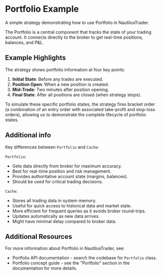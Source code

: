 # Portfolio Example

A simple strategy demonstrating how to use Portfolio in NautilusTrader.

The Portfolio is a central component that tracks the state of your trading account.
It connects directly to the broker to get real-time positions, balances, and P&L.

## Example Highlights

The strategy shows portfolio information at four key points:

1. **Initial State**: Before any trades are executed.
2. **Position Open**: When a new position is created.
3. **Mid-Trade**: Two minutes after position opening.
4. **Final State**: After all positions are closed (when strategy stops).

To simulate these specific portfolio states, the strategy fires bracket order (a combination of an entry order
with associated take-profit and stop-loss orders), allowing us to demonstrate the complete lifecycle of portfolio states.

## Additional info

Key differences between `Portfolio` and `Cache`:

`Portfolio`:

- Gets data directly from broker for maximum accuracy.
- Best for real-time position and risk management.
- Provides authoritative account state (margins, balances).
- Should be used for critical trading decisions.

`Cache`:

- Stores all trading data in system memory.
- Useful for quick access to historical data and market state.
- More efficient for frequent queries as it avoids broker round-trips.
- Updates automatically as new data arrives.
- Might have minimal delay compared to broker data.

## Additional Resources

For more information about Portfolio in NautilusTrader, see:

- Portfolio API documentation - search the codebase for `Portfolio` class.
- Portfolio concept guide - see the "Portfolio" section in the documentation for more details.
